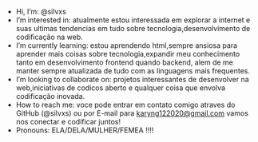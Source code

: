-  Hi, I’m: @silvxs
-  I’m interested in: atualmente estou interessada em  explorar a internet e suas ultimas tendencias em tudo sobre tecnologia,desenvolvimento de codificação na web.
-  I’m currently learning: estou aprendendo html,sempre ansiosa para aprender mais coisas sobre tecnologia,expandir meu conhecimento tanto em desenvolvimento  frontend quando backend, alem de me manter sempre atualizada de tudo  com as linguagens mais frequentes.
-  I’m looking to collaborate on: projetos interessantes de desenvolver na web,iniciativas de codicos aberto e qualquer coisa que envolva codificação inovada.
-  How to reach me: voce pode entrar em contato comigo atraves do GitHub (@silvxs) ou por E-mail para  karyng122020@gmail.com vamos nos conectar e codificar juntos!
-  Pronouns: ELA/DELA/MULHER/FEMEA !!!!


<!---
silvxs/silvxs is a ✨ special ✨ repository because its `README.md` (this file) appears on your GitHub profile.
You can click the Preview link to take a look at your changes.
--->
